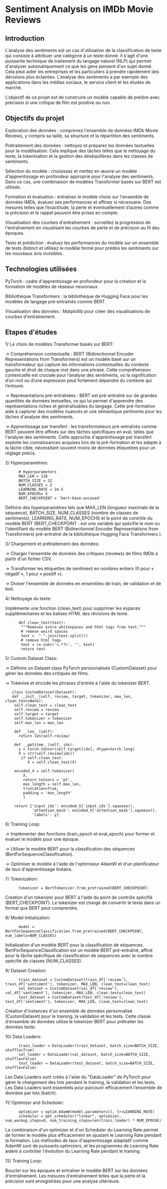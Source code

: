 # Sentiment Analysis on IMDb Movie Reviews

## Introduction
L'analyse des sentiments est un cas d'utilisation de la classification de texte qui consiste à attribuer une catégorie à un texte donné. Il s'agit d'une puissante technique de traitement du langage naturel (NLP) qui permet d'analyser automatiquement ce que les gens pensent d'un sujet donné. Cela peut aider les entreprises et les particuliers à prendre rapidement des décisions plus éclairées. L'analyse des sentiments a par exemple des applications dans les médias sociaux, le service client et les études de marché.

L'objectif de ce projet est de construire un modèle capable de prédire avec précision si une critique de film est positive ou non. 

## Objectifs du projet
Exploration des données : comprenez l'ensemble de données IMDb Movie Reviews, y compris sa taille, sa structure et la répartition des sentiments.

Prétraitement des données : nettoyez et préparez les données textuelles pour la modélisation. Cela implique des tâches telles que le nettoyage du texte, la tokenisation et la gestion des déséquilibres dans les classes de sentiments.

Sélection du modèle : choisissez et mettez en œuvre un modèle d'apprentissage en profondeur approprié pour l'analyse des sentiments. Dans ce cas, une combinaison de modèles Transformer basés sur BERT est utilisée.

Formation et évaluation : entraînez le modèle choisi sur l'ensemble de données IMDb, évaluez ses performances et affinez si nécessaire. Des mesures telles que l’exactitude, la perte et éventuellement d’autres comme la précision et le rappel peuvent être prises en compte.

Visualisation des courbes d'entraînement : surveillez la progression de l'entraînement en visualisant les courbes de perte et de précision au fil des époques.

Tests et prédiction : évaluez les performances du modèle sur un ensemble de tests distinct et utilisez le modèle formé pour prédire les sentiments sur les nouveaux avis invisibles.

## Technologies utilisées
PyTorch : cadre d'apprentissage en profondeur pour la création et la formation de modèles de réseaux neuronaux.

Bibliothèque Transformers : la bibliothèque de Hugging Face pour les modèles de langage pré-entraînés comme BERT.

Visualisation des données : Matplotlib pour créer des visualisations de courbes d'entraînement.

## Etapes d'études 
1/ Le choix de modèles Transformer basés sur BERT: 

-> Compréhension contextuelle : BERT (Bidirectionnel Encoder Representations from Transformers) est un modèle basé sur un transformateur qui capture les informations contextuelles du contexte gauche et droit de chaque mot dans une phrase. Cette compréhension contextuelle est cruciale pour l’analyse des sentiments, où la signification d’un mot ou d’une expression peut fortement dépendre du contexte qui l’entoure.

-> Représentations pré-entraînées : BERT est pré-entraîné sur de grandes quantités de données textuelles, ce qui lui permet d'apprendre des représentations riches et généralisables du langage. Cette pré-formation aide à capturer des modèles nuancés et une sémantique pertinents pour les tâches d'analyse des sentiments.

-> Apprentissage par transfert : les transformateurs pré-entraînés comme BERT peuvent être affinés sur des tâches spécifiques en aval, telles que l'analyse des sentiments. Cette approche d'apprentissage par transfert exploite les connaissances acquises lors de la pré-formation et les adapte à la tâche cible, nécessitant souvent moins de données étiquetées pour un réglage précis.

2/ Hyperparamètres:

          # Hyperparameters
          MAX_LEN = 128
          BATCH_SIZE = 32
          NUM_CLASSES = 2
          LEARNING_RATE = 2e-5
          NUM_EPOCHS= 5
          BERT_CHECKPOINT = 'bert-base-uncased'

Définire des hyperparamètres tels que MAX_LEN (longueur maximale de la séquence), BATCH_SIZE, NUM_CLASSES (nombre de classes de sentiments), LEARNING_RATE, NUM_EPOCHS et le point de contrôle du modèle BERT (BERT_CHECKPOINT : est une variable qui spécifie le nom ou l'identifiant du modèle BERT (Bidirectionnel Encoder Representations from Transformers) pré-entraîné de la bibliothèque Hugging Face Transformers ).

3/ Chargement et prétraitement des données:

-> Charger l'ensemble de données des critiques (reviews) de films IMDb à partir d'un fichier CSV.

-> Transformer les étiquettes de sentiment en nombres entiers (0 pour « négatif », 1 pour « positif »).

-> Diviser l'ensemble de données en ensembles de train, de validation et de test.

4/ Nettoyage du texte:

Implémente une fonction (clean_text) pour supprimer les espaces supplémentaires et les balises HTML des révisions de texte.

          def clean_text(text):
           """Removes extra whitespaces and html tags from text."""
           # remove weird spaces
           text =  " ".join(text.split())
           # remove html tags
           text = re.sub(r'<.*?>', '', text)
           return text

5/ Custom Dataset Class:

-> Définire un Dataset class PyTorch personnalisée (CustomDataset) pour gérer les données des critiques de films.

-> Tokenise et encode les phrases d'entrée à l'aide du tokenizer BERT.

       class CustomDataset(Dataset):
       def __init__(self, review, target, tokenizer, max_len, clean_text=None):
        self.clean_text = clean_text
        self.review = review
        self.target = target
        self.tokenizer = tokenizer
        self.max_len = max_len

        def __len__(self):
          return len(self.review)

        def __getitem__(self, idx):
          y = torch.tensor(self.target[idx], dtype=torch.long)
          X = str(self.review[idx])
           if self.clean_text:
              X = self.clean_text(X)
        
        encoded_X = self.tokenizer(
            X, 
            return_tensors = 'pt', 
            max_length = self.max_len, 
            truncation=True,
            padding = 'max_length'
            )

        return {'input_ids': encoded_X['input_ids'].squeeze(),
                'attention_mask': encoded_X['attention_mask'].squeeze(),
                'labels': y}

6/ Training Loop:

-> Implémenter des fonctions (train_epoch et eval_epoch) pour former et évaluer le modèle pour une époque.

-> Utiliser le modèle BERT pour la classification des séquences (BertForSequenceClassification).

-> Optimiser le modèle à l'aide de l'optimiseur AdamW et d'un planificateur de taux d'apprentissage linéaire.

7/  Tokenization:

          tokenizer = BertTokenizer.from_pretrained(BERT_CHECKPOINT)
          
Création d'un tokenizer pour BERT à l'aide du point de contrôle spécifié (BERT_CHECKPOINT). Le tokenizer est chargé de convertir le texte dans un format que BERT peut comprendre.

8/ Model Initialization:

          model = BertForSequenceClassification.from_pretrained(BERT_CHECKPOINT, num_labels=NUM_CLASSES)

Initialisation d'un modèle BERT pour la classification de séquences. BertForSequenceClassification est un modèle BERT pré-entraîné, affiné pour la tâche spécifique de classification de séquences avec le nombre spécifié de classes (NUM_CLASSES).

9/ Dataset Creation:

          train_dataset = CustomDataset(train_df['review'], train_df['sentiment'], tokenizer, MAX_LEN, clean_text=clean_text)
          val_dataset = CustomDataset(val_df['review'], val_df['sentiment'], tokenizer, MAX_LEN, clean_text=clean_text)
          test_dataset = CustomDataset(test_df['review'], test_df['sentiment'], tokenizer, MAX_LEN, clean_text=clean_text)

Création d'instances d'un ensemble de données personnalisé (CustomDataset) pour le training, la validation et les tests. Cette classe d'ensemble de données utilise le tokenizer BERT pour prétraiter les données texte.

10/ Data Loaders:

          train_loader = DataLoader(train_dataset, batch_size=BATCH_SIZE, shuffle=True)
          val_loader = DataLoader(val_dataset, batch_size=BATCH_SIZE, shuffle=False)
          test_loader = DataLoader(test_dataset, batch_size=BATCH_SIZE, shuffle=False)
          
Les Data Loaders sont créés à l'aide du "DataLoader" de PyTorch pour gérer le chargement des lots pendant le training, la validation et les tests. Les Data Loaders sont essentiels pour parcourir efficacement l’ensemble de données par lots (batch).

11/ Optimizer and Scheduler:

          optimizer = optim.AdamW(model.parameters(), lr=LEARNING_RATE)
          scheduler = get_scheduler("linear", optimizer, num_warmup_steps=0, num_training_steps=len(train_loader) * NUM_EPOCHS)
La combinaison d'un optimizer et d'un Scheduler du Learning Rate permet de former le modèle plus efficacement en ajustant le Learning Rate pendant la formation. Les méthodes de taux d'apprentissage adaptatif comme AdamW sont de puissants optimizers, et les programmes de Learning Rate aident à contrôler l'évolution du Learning Rate pendant le training.

12/ Training Loop:

Boucler sur les époques et entraîner le modèle BERT sur les données d'entraînement. Les mesures d'entraînement telles que la perte et la précision sont enregistrées pour une analyse ultérieure.

